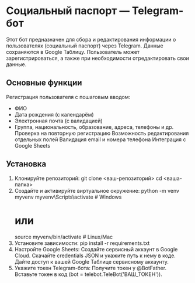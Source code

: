 # Социальный паспорт — Telegram-бот

Этот бот предназначен для сбора и редактирования информации о пользователях (социальный паспорт) через Telegram.
Данные сохраняются в Google Таблицу.
Пользователь может зарегистрироваться, а также при необходимости отредактировать свои данные.

## Основные функции
Регистрация пользователя с пошаговым вводом:
 - ФИО
 - Дата рождения (с календарём)
 - Электронная почта (с валидацией)
 - Группа, национальность, образование, адреса, телефоны и др.
Проверка на повторную регистрацию
Возможность редактирования отдельных полей
Валидация email и номера телефона
Интеграция с Google Sheets

## Установка

1. Клонируйте репозиторий:
   git clone <ваш-репозиторий>
   cd <ваша-папка>
2. Создайте и активируйте виртуальное окружение:
   python -m venv myvenv
   myvenv\Scripts\activate  # Windows
   # или
   source myvenv/bin/activate  # Linux/Mac
3. Установите зависимости:
   pip install -r requirements.txt
4. Настройте Google Sheets:
   Создайте сервисный аккаунт в Google Cloud.
   Скачайте credentials JSON и укажите путь к нему в коде.
   Дайте доступ к вашей Google Таблице сервисному аккаунту.
5. Укажите токен Telegram-бота:
   Получите токен у @BotFather.
   Вставьте токен в код (bot = telebot.TeleBot('ВАШ_ТОКЕН')).

